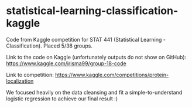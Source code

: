 # statistical-learning-classification-kaggle
Code from Kaggle competition for STAT 441 (Statistical Learning - Classification). Placed 5/38 groups. 

Link to the code on Kaggle (unfortunately outputs do not show on GitHub): https://www.kaggle.com/irisma99/group-18-code 

Link to competition: https://www.kaggle.com/competitions/protein-localization

We focused heavily on the data cleansing and fit a simple-to-understand logistic regression to achieve our final result :)
